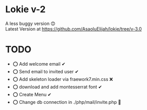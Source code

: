 # Lokie v-2
A less buggy version 😊
<br />
Latest Version at https://github.com/AsaoluElijah/lokie/tree/v-3.0

# TODO
* ⭕ Add welcome email ✔
* ⭕ Send email to invited user ✔
* ⭕ Add skeleton loader via fraework7.min.css ❌
* ⭕ download and add montesserrat font ✔
* ⭕ Create Menu ✔
* ⭕ Change db connection in ./php/mail/invite.php 📌
